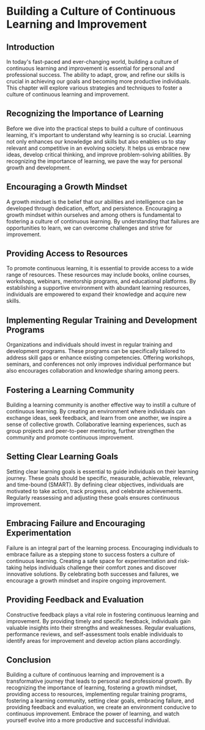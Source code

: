 # Building a Culture of Continuous Learning and Improvement

## Introduction

In today's fast-paced and ever-changing world, building a culture of continuous learning and improvement is essential for personal and professional success. The ability to adapt, grow, and refine our skills is crucial in achieving our goals and becoming more productive individuals. This chapter will explore various strategies and techniques to foster a culture of continuous learning and improvement.

## Recognizing the Importance of Learning

Before we dive into the practical steps to build a culture of continuous learning, it's important to understand why learning is so crucial. Learning not only enhances our knowledge and skills but also enables us to stay relevant and competitive in an evolving society. It helps us embrace new ideas, develop critical thinking, and improve problem-solving abilities. By recognizing the importance of learning, we pave the way for personal growth and development.

## Encouraging a Growth Mindset

A growth mindset is the belief that our abilities and intelligence can be developed through dedication, effort, and persistence. Encouraging a growth mindset within ourselves and among others is fundamental to fostering a culture of continuous learning. By understanding that failures are opportunities to learn, we can overcome challenges and strive for improvement.

## Providing Access to Resources

To promote continuous learning, it is essential to provide access to a wide range of resources. These resources may include books, online courses, workshops, webinars, mentorship programs, and educational platforms. By establishing a supportive environment with abundant learning resources, individuals are empowered to expand their knowledge and acquire new skills.

## Implementing Regular Training and Development Programs

Organizations and individuals should invest in regular training and development programs. These programs can be specifically tailored to address skill gaps or enhance existing competencies. Offering workshops, seminars, and conferences not only improves individual performance but also encourages collaboration and knowledge sharing among peers.

## Fostering a Learning Community

Building a learning community is another effective way to instill a culture of continuous learning. By creating an environment where individuals can exchange ideas, seek feedback, and learn from one another, we inspire a sense of collective growth. Collaborative learning experiences, such as group projects and peer-to-peer mentoring, further strengthen the community and promote continuous improvement.

## Setting Clear Learning Goals

Setting clear learning goals is essential to guide individuals on their learning journey. These goals should be specific, measurable, achievable, relevant, and time-bound (SMART). By defining clear objectives, individuals are motivated to take action, track progress, and celebrate achievements. Regularly reassessing and adjusting these goals ensures continuous improvement.

## Embracing Failure and Encouraging Experimentation

Failure is an integral part of the learning process. Encouraging individuals to embrace failure as a stepping stone to success fosters a culture of continuous learning. Creating a safe space for experimentation and risk-taking helps individuals challenge their comfort zones and discover innovative solutions. By celebrating both successes and failures, we encourage a growth mindset and inspire ongoing improvement.

## Providing Feedback and Evaluation

Constructive feedback plays a vital role in fostering continuous learning and improvement. By providing timely and specific feedback, individuals gain valuable insights into their strengths and weaknesses. Regular evaluations, performance reviews, and self-assessment tools enable individuals to identify areas for improvement and develop action plans accordingly.

## Conclusion

Building a culture of continuous learning and improvement is a transformative journey that leads to personal and professional growth. By recognizing the importance of learning, fostering a growth mindset, providing access to resources, implementing regular training programs, fostering a learning community, setting clear goals, embracing failure, and providing feedback and evaluation, we create an environment conducive to continuous improvement. Embrace the power of learning, and watch yourself evolve into a more productive and successful individual.
